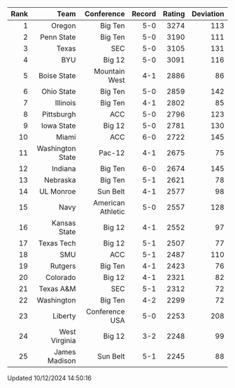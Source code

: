 | Rank  | Team                 | Conference           | Record   | Rating | Deviation |
| ---:  | ---:                 | ---:                 | ---:     | ---:   | ---:      |
| 1     | Oregon               | Big Ten              | 5-0      | 3274   | 113       |
| 2     | Penn State           | Big Ten              | 5-0      | 3190   | 111       |
| 3     | Texas                | SEC                  | 5-0      | 3105   | 131       |
| 4     | BYU                  | Big 12               | 5-0      | 3091   | 116       |
| 5     | Boise State          | Mountain West        | 4-1      | 2886   | 86        |
| 6     | Ohio State           | Big Ten              | 5-0      | 2859   | 142       |
| 7     | Illinois             | Big Ten              | 4-1      | 2802   | 85        |
| 8     | Pittsburgh           | ACC                  | 5-0      | 2796   | 123       |
| 9     | Iowa State           | Big 12               | 5-0      | 2781   | 130       |
| 10    | Miami                | ACC                  | 6-0      | 2722   | 145       |
| 11    | Washington State     | Pac-12               | 4-1      | 2675   | 75        |
| 12    | Indiana              | Big Ten              | 6-0      | 2674   | 145       |
| 13    | Nebraska             | Big Ten              | 5-1      | 2621   | 78        |
| 14    | UL Monroe            | Sun Belt             | 4-1      | 2577   | 98        |
| 15    | Navy                 | American Athletic    | 5-0      | 2557   | 128       |
| 16    | Kansas State         | Big 12               | 4-1      | 2552   | 97        |
| 17    | Texas Tech           | Big 12               | 5-1      | 2507   | 77        |
| 18    | SMU                  | ACC                  | 5-1      | 2487   | 110       |
| 19    | Rutgers              | Big Ten              | 4-1      | 2423   | 76        |
| 20    | Colorado             | Big 12               | 4-1      | 2321   | 82        |
| 21    | Texas A&M            | SEC                  | 5-1      | 2312   | 72        |
| 22    | Washington           | Big Ten              | 4-2      | 2299   | 72        |
| 23    | Liberty              | Conference USA       | 5-0      | 2253   | 208       |
| 24    | West Virginia        | Big 12               | 3-2      | 2248   | 99        |
| 25    | James Madison        | Sun Belt             | 5-1      | 2245   | 88        |

Updated 10/12/2024 14:50:16
